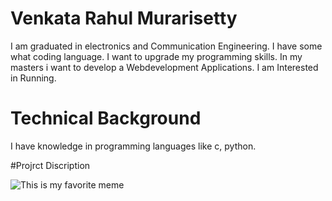 # Venkata Rahul Murarisetty 

I am graduated in electronics and Communication Engineering.
I have some what coding language.
I want to upgrade my programming skills.
In my masters i want to develop a Webdevelopment Applications.
I am Interested in Running.

# Technical Background

I have knowledge in programming languages like c, python.

#Projrct Discription


![This is my favorite meme](https://i.pinimg.com/236x/bf/74/38/bf74385724c273c6d0731c8bd5b7bc27--experiential-learning-college-counseling.jpg)
